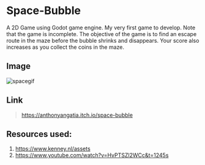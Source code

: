 # Space-Bubble
A 2D Game using Godot game engine.
My very first game to develop. Note that the game is incomplete.
The objective of the game is to find an escape route in the maze before the bubble shrinks and disappears. Your score also increases as you collect the coins in the maze. 

## Image

![spacegif](screenshots/spacebubblegif.gif)

## Link

> https://anthonyangatia.itch.io/space-bubble

## Resources used:

1. https://www.kenney.nl/assets
2. https://www.youtube.com/watch?v=HvPTSZl2WCc&t=1245s

